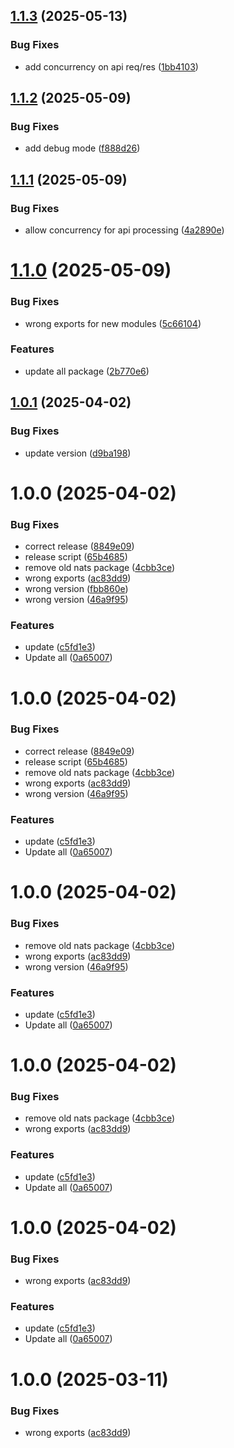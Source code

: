 ## [1.1.3](https://github.com/yogaajs/yNats/compare/v1.1.2...v1.1.3) (2025-05-13)


### Bug Fixes

* add concurrency on api req/res ([1bb4103](https://github.com/yogaajs/yNats/commit/1bb4103a8946b1dc307190f77eab02932dd74999))

## [1.1.2](https://github.com/yogaajs/yNats/compare/v1.1.1...v1.1.2) (2025-05-09)


### Bug Fixes

* add debug mode ([f888d26](https://github.com/yogaajs/yNats/commit/f888d26b4d05d62ca29b2509d9efe81a788563c3))

## [1.1.1](https://github.com/yogaajs/yNats/compare/v1.1.0...v1.1.1) (2025-05-09)


### Bug Fixes

* allow concurrency for api processing ([4a2890e](https://github.com/yogaajs/yNats/commit/4a2890e20d4e1fb276311ce135f11775e8305063))

# [1.1.0](https://github.com/yogaajs/yNats/compare/v1.0.1...v1.1.0) (2025-05-09)


### Bug Fixes

* wrong exports for new modules ([5c66104](https://github.com/yogaajs/yNats/commit/5c661045a69bb0cfd2ecb9b889cd373400a3d4b2))


### Features

* update all package ([2b770e6](https://github.com/yogaajs/yNats/commit/2b770e6ec7f2b1d132fe7e9113dfb6ece541e073))

## [1.0.1](https://github.com/yogaajs/yNats/compare/v1.0.0...v1.0.1) (2025-04-02)


### Bug Fixes

* update version ([d9ba198](https://github.com/yogaajs/yNats/commit/d9ba198b8276e00313bf1952160fcb1ca9a1796b))

# 1.0.0 (2025-04-02)


### Bug Fixes

* correct release ([8849e09](https://github.com/yogaajs/yNats/commit/8849e09db0db9f4300fdc407001f95270e1b2abb))
* release script ([65b4685](https://github.com/yogaajs/yNats/commit/65b4685fde0a624cba95fcdecd6ecf3a56036a9d))
* remove old nats package ([4cbb3ce](https://github.com/yogaajs/yNats/commit/4cbb3ce5eb58c1b30166d9392944088711bd7214))
* wrong exports ([ac83dd9](https://github.com/yogaajs/yNats/commit/ac83dd9bdf0e26ce3e6457040d1eb021a41b3a17))
* wrong version ([fbb860e](https://github.com/yogaajs/yNats/commit/fbb860e20f1e34019f7a6caaaa2253aa1ee0533a))
* wrong version ([46a9f95](https://github.com/yogaajs/yNats/commit/46a9f951e6f651c81f0af67c4826992f81ea4457))


### Features

* update ([c5fd1e3](https://github.com/yogaajs/yNats/commit/c5fd1e3f1b2d9b239860eeb9b947339932102d6a))
* Update all ([0a65007](https://github.com/yogaajs/yNats/commit/0a65007d8c1513ff48ccc1f8ce9d35cac6ea3ffe))

# 1.0.0 (2025-04-02)


### Bug Fixes

* correct release ([8849e09](https://github.com/yogaajs/yNats/commit/8849e09db0db9f4300fdc407001f95270e1b2abb))
* release script ([65b4685](https://github.com/yogaajs/yNats/commit/65b4685fde0a624cba95fcdecd6ecf3a56036a9d))
* remove old nats package ([4cbb3ce](https://github.com/yogaajs/yNats/commit/4cbb3ce5eb58c1b30166d9392944088711bd7214))
* wrong exports ([ac83dd9](https://github.com/yogaajs/yNats/commit/ac83dd9bdf0e26ce3e6457040d1eb021a41b3a17))
* wrong version ([46a9f95](https://github.com/yogaajs/yNats/commit/46a9f951e6f651c81f0af67c4826992f81ea4457))


### Features

* update ([c5fd1e3](https://github.com/yogaajs/yNats/commit/c5fd1e3f1b2d9b239860eeb9b947339932102d6a))
* Update all ([0a65007](https://github.com/yogaajs/yNats/commit/0a65007d8c1513ff48ccc1f8ce9d35cac6ea3ffe))

# 1.0.0 (2025-04-02)


### Bug Fixes

* remove old nats package ([4cbb3ce](https://github.com/yogaajs/yNats/commit/4cbb3ce5eb58c1b30166d9392944088711bd7214))
* wrong exports ([ac83dd9](https://github.com/yogaajs/yNats/commit/ac83dd9bdf0e26ce3e6457040d1eb021a41b3a17))
* wrong version ([46a9f95](https://github.com/yogaajs/yNats/commit/46a9f951e6f651c81f0af67c4826992f81ea4457))


### Features

* update ([c5fd1e3](https://github.com/yogaajs/yNats/commit/c5fd1e3f1b2d9b239860eeb9b947339932102d6a))
* Update all ([0a65007](https://github.com/yogaajs/yNats/commit/0a65007d8c1513ff48ccc1f8ce9d35cac6ea3ffe))

# 1.0.0 (2025-04-02)


### Bug Fixes

* remove old nats package ([4cbb3ce](https://github.com/yogaajs/yNats/commit/4cbb3ce5eb58c1b30166d9392944088711bd7214))
* wrong exports ([ac83dd9](https://github.com/yogaajs/yNats/commit/ac83dd9bdf0e26ce3e6457040d1eb021a41b3a17))


### Features

* update ([c5fd1e3](https://github.com/yogaajs/yNats/commit/c5fd1e3f1b2d9b239860eeb9b947339932102d6a))
* Update all ([0a65007](https://github.com/yogaajs/yNats/commit/0a65007d8c1513ff48ccc1f8ce9d35cac6ea3ffe))

# 1.0.0 (2025-04-02)


### Bug Fixes

* wrong exports ([ac83dd9](https://github.com/yogaajs/yNats/commit/ac83dd9bdf0e26ce3e6457040d1eb021a41b3a17))


### Features

* update ([c5fd1e3](https://github.com/yogaajs/yNats/commit/c5fd1e3f1b2d9b239860eeb9b947339932102d6a))
* Update all ([0a65007](https://github.com/yogaajs/yNats/commit/0a65007d8c1513ff48ccc1f8ce9d35cac6ea3ffe))

# 1.0.0 (2025-03-11)


### Bug Fixes

* wrong exports ([ac83dd9](https://github.com/yogaajs/yNats/commit/ac83dd9bdf0e26ce3e6457040d1eb021a41b3a17))
